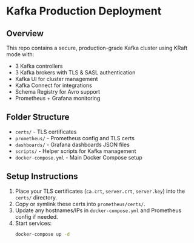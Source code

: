 # Kafka Production Deployment

## Overview
This repo contains a secure, production-grade Kafka cluster using KRaft mode with:
- 3 Kafka controllers
- 3 Kafka brokers with TLS & SASL authentication
- Kafka UI for cluster management
- Kafka Connect for integrations
- Schema Registry for Avro support
- Prometheus + Grafana monitoring

## Folder Structure
- `certs/` - TLS certificates
- `prometheus/` - Prometheus config and TLS certs
- `dashboards/` - Grafana dashboards JSON files
- `scripts/` - Helper scripts for Kafka management
- `docker-compose.yml` - Main Docker Compose setup

## Setup Instructions

1. Place your TLS certificates (`ca.crt`, `server.crt`, `server.key`) into the `certs/` directory.
2. Copy or symlink these certs into `prometheus/certs/`.
3. Update any hostnames/IPs in `docker-compose.yml` and Prometheus config if needed.
4. Start services:
   ```bash
   docker-compose up -d
